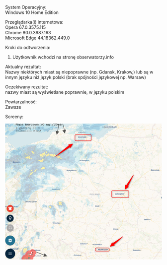 System Operacyjny:  
Windows 10 Home Edition  

Przeglądarka(i) internetowa:  
Opera 67.0.3575.115  
Chrome 80.0.3987.163  
Microsoft Edge 44.18362.449.0  

Kroki do odtworzenia:  
1. Użytkownik wchodzi na stronę obserwatorzy.info   

Aktualny rezultat:  
Nazwy niektórych miast są niepoprawne (np. Gdansk, Krakow,) lub są w innym języku niż język polski (brak spójności językowej np. Warsaw)  

Oczekiwany rezultat:  
nazwy miast są wyświetlane poprawnie, w języku polskim  

Powtarzalność:  
Zawsze  

Screeny:

<img src="img/Niepoprawne_zapisy_nazw_miast.png">

